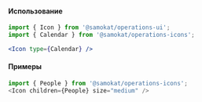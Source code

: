 #### Использование

```jsx static
import { Icon } from '@samokat/operations-ui';
import { Calendar } from '@samokat/operations-icons';

<Icon type={Calendar} />
```

#### Примеры
```js
import { People } from '@samokat/operations-icons';
<Icon children={People} size="medium" />
```